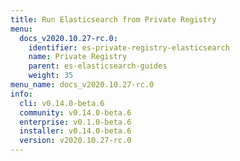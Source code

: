 ```yaml
---
title: Run Elasticsearch from Private Registry
menu:
  docs_v2020.10.27-rc.0:
    identifier: es-private-registry-elasticsearch
    name: Private Registry
    parent: es-elasticsearch-guides
    weight: 35
menu_name: docs_v2020.10.27-rc.0
info:
  cli: v0.14.0-beta.6
  community: v0.14.0-beta.6
  enterprise: v0.1.0-beta.6
  installer: v0.14.0-beta.6
  version: v2020.10.27-rc.0
---
```


